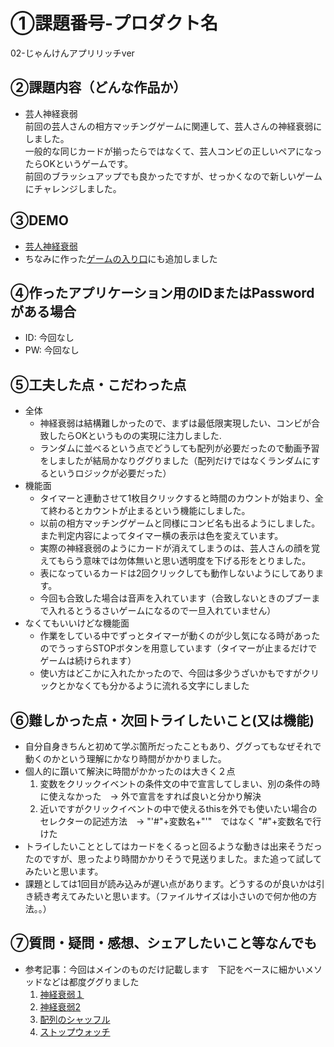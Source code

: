 # ①課題番号-プロダクト名
02-じゃんけんアプリリッチver

## ②課題内容（どんな作品か）
- 芸人神経衰弱  
前回の芸人さんの相方マッチングゲームに関連して、芸人さんの神経衰弱にしました。  
一般的な同じカードが揃ったらではなくて、芸人コンビの正しいペアになったらOKというゲームです。  
前回のブラッシュアップでも良かったですが、せっかくなので新しいゲームにチャレンジしました。

## ③DEMO
- [芸人神経衰弱](https://chisaxworks.github.io/gs_kadai02_janken_rich/memory.html)
- ちなみに作った[ゲームの入り口](https://chisaxworks.github.io/gs_kadai02_janken_rich/)にも追加しました

## ④作ったアプリケーション用のIDまたはPasswordがある場合

- ID: 今回なし
- PW: 今回なし

## ⑤工夫した点・こだわった点
- 全体    
    - 神経衰弱は結構難しかったので、まずは最低限実現したい、コンビが合致したらOKというものの実現に注力しました.
    - ランダムに並べるという点でどうしても配列が必要だったので動画予習をしましたが結局かなりググりました（配列だけではなくランダムにするというロジックが必要だった）  
- 機能面  
    - タイマーと連動させて1枚目クリックすると時間のカウントが始まり、全て終わるとカウントが止まるという機能にしました。
    - 以前の相方マッチングゲームと同様にコンビ名も出るようにしました。また判定内容によってタイマー横の表示は色を変えています。
    - 実際の神経衰弱のようにカードが消えてしまうのは、芸人さんの顔を覚えてもらう意味では勿体無いと思い透明度を下げる形をとりました。
    - 表になっているカードは2回クリックしても動作しないようにしてあります。
    - 今回も合致した場合は音声を入れています（合致しないときのブブーまで入れるとうるさいゲームになるので一旦入れていません）  
- なくてもいいけどな機能面
    - 作業をしている中でずっとタイマーが動くのが少し気になる時があったのでうっすらSTOPボタンを用意しています（タイマーが止まるだけでゲームは続けられます）
    - 使い方はどこかに入れたかったので、今回は多少うざいかもですがクリックとかなくても分かるように流れる文字にしました

## ⑥難しかった点・次回トライしたいこと(又は機能)

- 自分自身きちんと初めて学ぶ箇所だったこともあり、ググってもなぜそれで動くのかという理解にかなり時間がかかりました。
- 個人的に躓いて解決に時間がかかったのは大きく２点
  1. 変数をクリックイベントの条件文の中で宣言してしまい、別の条件の時に使えなかった　→ 外で宣言をすれば良いと分かり解決
  2. 近いですがクリックイベントの中で使えるthisを外でも使いたい場合のセレクターの記述方法　→ "'#"+変数名+"'"　ではなく "#"+変数名で行けた
- トライしたいこととしてはカードをくるっと回るような動きは出来そうだったのですが、思ったより時間かかりそうで見送りました。また追って試してみたいと思います。
- 課題としては1回目が読み込みが遅い点があります。どうするのが良いかは引き続き考えてみたいと思います。（ファイルサイズは小さいので何か他の方法。。）

## ⑦質問・疑問・感想、シェアしたいこと等なんでも
- 参考記事：今回はメインのものだけ記載します　下記をベースに細かいメソッドなどは都度ググりました
  1. [神経衰弱１](https://note.com/one_programming/n/n96176e4825d2)
  2. [神経衰弱2](https://kazutameblog.com/javascript/toranp-narvous/)
  3. [配列のシャッフル](https://qiita.com/pure-adachi/items/77fdf665ff6e5ea22128)
  4. [ストップウォッチ](https://qiita.com/RyujiWatanabe/items/d93a59d2ad02a33cecca)
